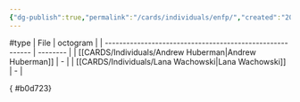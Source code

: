 ```yaml
---
{"dg-publish":true,"permalink":"/cards/individuals/enfp/","created":"2023-04-29T12:10:17.178+02:00","updated":"2023-04-29T16:15:57.441+02:00"}
---
```


#type
| File                                                      | octogram |
| --------------------------------------------------------- | -------- |
| [[CARDS/Individuals/Andrew Huberman\|Andrew Huberman]] | \-       |
| [[CARDS/Individuals/Lana Wachowski\|Lana Wachowski]]   | \-       |

{ #b0d723}


<script src="https://utteranc.es/client.js"  
        repo="Heart4sides/Comment_Section"
        issue-term="pathname"
        theme="github-dark-orange"
        crossorigin="anonymous"
        async> 
</script>